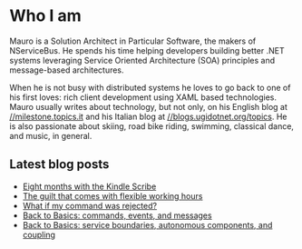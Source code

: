 # Who I am

Mauro is a Solution Architect in Particular Software, the makers of NServiceBus. He spends his time helping developers building better .NET systems leveraging Service Oriented Architecture (SOA) principles and message-based architectures.

When he is not busy with distributed systems he loves to go back to one of his first loves: rich client development using XAML based technologies. Mauro usually writes about technology, but not only, on his English blog at [//milestone.topics.it](https://milestone.topics.it) and his Italian blog at [//blogs.ugidotnet.org/topics](https://blogs.ugidotnet.org/topics). He is also passionate about skiing, road bike riding, swimming, classical dance, and music, in general.

## Latest blog posts

<!--START_SECTION:feed-->
* [Eight months with the Kindle Scribe](https:&#x2F;&#x2F;milestone.topics.it&#x2F;2023&#x2F;07&#x2F;24&#x2F;eight-months-kindle-scribe.html)
* [The guilt that comes with flexible working hours](https:&#x2F;&#x2F;milestone.topics.it&#x2F;2023&#x2F;06&#x2F;30&#x2F;guilty-feeling.html)
* [What if my command was rejected?](https:&#x2F;&#x2F;milestone.topics.it&#x2F;2023&#x2F;06&#x2F;27&#x2F;reject-commands.html)
* [Back to Basics: commands, events, and messages](https:&#x2F;&#x2F;milestone.topics.it&#x2F;2023&#x2F;05&#x2F;25&#x2F;back-to-basics-messages.html)
* [Back to Basics: service boundaries, autonomous components, and coupling](https:&#x2F;&#x2F;milestone.topics.it&#x2F;2023&#x2F;05&#x2F;17&#x2F;back-to-basics-boundaries.html)
<!--END_SECTION:feed-->
